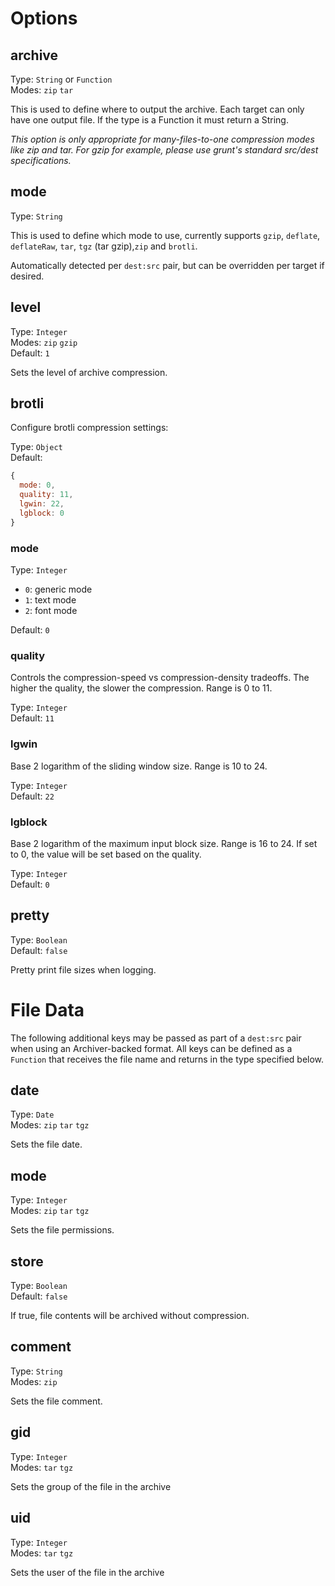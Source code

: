 # Options

## archive
Type: `String` or `Function`  
Modes: `zip` `tar`

This is used to define where to output the archive. Each target can only have one output file.
If the type is a Function it must return a String.

*This option is only appropriate for many-files-to-one compression modes like zip and tar.  For gzip for example, please use grunt's standard src/dest specifications.*

## mode
Type: `String`

This is used to define which mode to use, currently supports `gzip`, `deflate`, `deflateRaw`, `tar`, `tgz` (tar gzip),`zip` and `brotli`.

Automatically detected per `dest:src` pair, but can be overridden per target if desired.

## level
Type: `Integer`  
Modes: `zip` `gzip`  
Default: `1`

Sets the level of archive compression.

## brotli
Configure brotli compression settings:

Type: `Object`  
Default:
```js
{
  mode: 0,
  quality: 11,
  lgwin: 22,
  lgblock: 0
}
```

### mode
Type: `Integer`
* `0`: generic mode
* `1`: text mode
* `2`: font mode

Default: `0`

### quality
Controls the compression-speed vs compression-density tradeoffs. The higher the quality, the slower the compression. Range is 0 to 11.

Type: `Integer`  
Default: `11`

### lgwin
Base 2 logarithm of the sliding window size. Range is 10 to 24.

Type: `Integer`  
Default: `22`

### lgblock
Base 2 logarithm of the maximum input block size. Range is 16 to 24. If set to 0, the value will be set based on the quality.  

Type: `Integer`  
Default: `0`

## pretty
Type: `Boolean`  
Default: `false`

Pretty print file sizes when logging.

# File Data

The following additional keys may be passed as part of a `dest:src` pair when using an Archiver-backed format.
All keys can be defined as a `Function` that receives the file name and returns in the type specified below.

## date
Type: `Date`  
Modes: `zip` `tar` `tgz`

Sets the file date.

## mode
Type: `Integer`  
Modes: `zip` `tar` `tgz`

Sets the file permissions.

## store
Type: `Boolean`  
Default: `false`

If true, file contents will be archived without compression.

## comment
Type: `String`  
Modes: `zip`

Sets the file comment.

## gid
Type: `Integer`  
Modes: `tar` `tgz`

Sets the group of the file in the archive

## uid
Type: `Integer`  
Modes: `tar` `tgz`

Sets the user of the file in the archive
